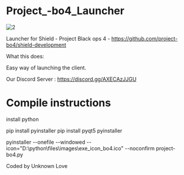# Project_-bo4_Launcher 

![2](https://github.com/bodnjenie14/Project_-bo4_Launcher/assets/126781031/267ffdd6-9146-4041-96b0-34ffdedc03d8)


Launcher for Shield - Project Black ops 4 -  https://github.com/project-bo4/shield-development

What this does:

Easy way of launching the client.

Our Discord Server : https://discord.gg/AXECAzJJGU

# Compile instructions 
install python 

pip install pyinstaller
pip install pyqt5 pyinstaller

pyinstaller --onefile --windowed --icon="D:\python\files\images\exe_icon_bo4.ico" --noconfirm project-bo4.py

Coded by Unknown Love
